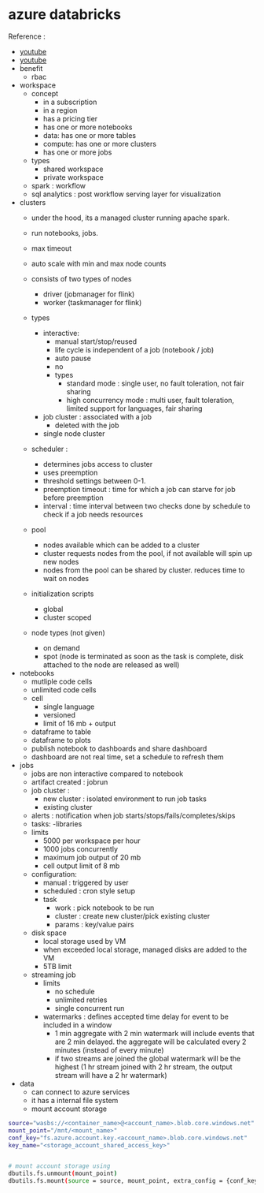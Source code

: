  # azure databricks
Reference : 
- [youtube](https://www.youtube.com/watch?v=32Jw0F5ojcU)
- [youtube](https://youtu.be/igNxBi3tfWk?list=PL7ZG6NdDdT8NRHDU5shVgGjlua297bm-H)
- benefit
    - rbac
- workspace 
    - concept
        - in a subscription
        - in a region
        - has a pricing tier
        - has one or more notebooks
        - data: has one or more tables
        - compute: has one or more clusters
        - has one or more jobs
    - types
        - shared workspace
        - private workspace
    - spark         : workflow
    - sql analytics : post workflow serving layer for visualization
- clusters
    - under the hood, its a managed cluster running apache spark.
    - run notebooks, jobs.
    - max timeout
    - auto scale with min and max node counts
    - consists of two types of nodes
        - driver (jobmanager for flink)
        - worker (taskmanager for flink)
    - types
        - interactive: 
            - manual start/stop/reused
            - life cycle is independent of a job (notebook / job)
            - auto pause
            -  no 
            - types
                - standard mode : single user, no fault toleration, not fair sharing 
                - high concurrency mode : multi user, fault toleration, limited support for languages, fair sharing
        - job cluster : associated with a job
            - deleted with the job
        - single node cluster
    - scheduler : 
        - determines jobs access to cluster
        - uses preemption
        - threshold settings between 0-1.
        - preemption timeout : time for which a job can starve for job before preemption
        - interval : time interval between two checks done by schedule to check if a job needs resources

    - pool
        - nodes available which can be added to a cluster
        - cluster requests nodes from the pool, if not available will spin up new nodes
        - nodes from the pool can be shared by cluster. reduces time to wait on nodes
    - initialization scripts
        - global
        - cluster scoped
    - node types (not given)
        - on demand
        - spot (node is terminated as soon as the task is complete, disk attached to the node are released as well)
- notebooks
    - mutliple code cells
    - unlimited code cells
    - cell
        - single language
        - versioned
        - limit of 16 mb +  output
    - dataframe to table
    - dataframe to plots
    - publish notebook to dashboards and share dashboard
    - dashboard are not real time, set a schedule to refresh them
- jobs
    - jobs are non interactive compared to notebook
    - artifact created : jobrun
    - job cluster : 
        - new cluster : isolated environment to run job tasks
        - existing cluster
    - alerts :  notification when job starts/stops/fails/completes/skips
    - tasks:
        -libraries
    - limits 
        - 5000 per workspace per hour
        - 1000 jobs concurrently
        - maximum job output of 20 mb
        - cell output limit of 8 mb
    - configuration:
        - manual : triggered by user
        - scheduled : cron style setup
        - task 
            - work : pick notebook to be run
            - cluster : create new cluster/pick existing cluster
            - params : key/value pairs
    - disk space
        - local storage used by VM
        - when exceeded local storage, managed disks are added to the VM
        - 5TB limit
    - streaming job
        - limits
            - no schedule
            - unlimited retries
            - single concurrent run
        - watermarks : defines accepted time delay for event to be included in a window
            - 1 min aggregate with 2 min watermark will include events that are 2 min delayed. the aggregate will be calculated every 2 minutes (instead of every minute)
            - if two streams are joined the global watermark will be the highest (1 hr stream joined with 2 hr stream, the output stream will have a 2 hr watermark) 
- data
    - can connect to azure services
    - it has a internal file system
    - mount account storage 

```bash
source="wasbs://<container_name>@<account_name>.blob.core.windows.net"
mount_point="/mnt/<mount_name>"
conf_key="fs.azure.account.key.<account_name>.blob.core.windows.net"
key_name="<storage_account_shared_access_key>"


# mount account storage using
dbutils.fs.unmount(mount_point)
dbutils.fs.mount(source = source, mount_point, extra_config = {conf_key:key_name})
```